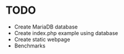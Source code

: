# TODO

- Create MariaDB database
- Create index.php example using database
- Create static webpage
- Benchmarks
